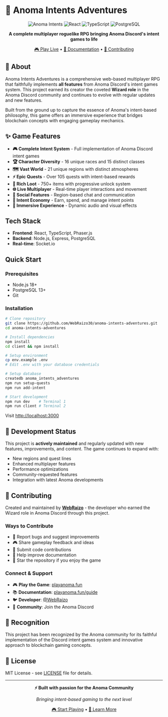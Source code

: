# 🏰 Anoma Intents Adventures

<div align="center">

![Anoma Intents](https://img.shields.io/badge/Anoma-Intents-red?style=for-the-badge&logo=game&logoColor=white)
![React](https://img.shields.io/badge/React-18-blue?style=for-the-badge&logo=react&logoColor=white)
![TypeScript](https://img.shields.io/badge/TypeScript-5-blue?style=for-the-badge&logo=typescript&logoColor=white)
![PostgreSQL](https://img.shields.io/badge/PostgreSQL-16-blue?style=for-the-badge&logo=postgresql&logoColor=white)

**A complete multiplayer roguelike RPG bringing Anoma Discord's intent games to life**

[🎮 Play Live](https://playanoma.fun) • [📖 Documentation](https://playanoma.fun/guide) • [🤝 Contributing](#contributing)

</div>

## 🌟 About

Anoma Intents Adventures is a comprehensive web-based multiplayer RPG that faithfully implements **all features** from Anoma Discord's intent games system. This project earned its creator the coveted **Wizard role** in the Anoma Discord community and continues to evolve with regular updates and new features.

Built from the ground up to capture the essence of Anoma's intent-based philosophy, this game offers an immersive experience that bridges blockchain concepts with engaging gameplay mechanics.

## ✨ Game Features

- **🎮 Complete Intent System** - Full implementation of Anoma Discord intent games
- **🏆 Character Diversity** - 16 unique races and 15 distinct classes
- **🗺️ Vast World** - 21 unique regions with distinct atmospheres
- **⚡ Epic Quests** - Over 105 quests with intent-based rewards
- **🎲 Rich Loot** - 750+ items with progressive unlock system
- **🌐 Live Multiplayer** - Real-time player interactions and movement
- **💬 Social Features** - Region-based chat and communication
- **🎯 Intent Economy** - Earn, spend, and manage intent points
- **🎵 Immersive Experience** - Dynamic audio and visual effects

## Tech Stack

- **Frontend**: React, TypeScript, Phaser.js
- **Backend**: Node.js, Express, PostgreSQL
- **Real-time**: Socket.io


## Quick Start

### Prerequisites
- Node.js 18+
- PostgreSQL 13+
- Git

### Installation

```bash
# Clone repository
git clone https://github.com/WebRaizo30/anoma-intents-adventures.git
cd anoma-intents-adventures

# Install dependencies
npm install
cd client && npm install

# Setup environment
cp env.example .env
# Edit .env with your database credentials

# Setup database
createdb anoma_intents_adventures
npm run setup-quests
npm run add-intent

# Start development
npm run dev    # Terminal 1
npm run client # Terminal 2
```

Visit [http://localhost:3000](http://localhost:3000)

## 🚀 Development Status

This project is **actively maintained** and regularly updated with new features, improvements, and content. The game continues to expand with:

- New regions and quest lines
- Enhanced multiplayer features  
- Performance optimizations
- Community-requested features
- Integration with latest Anoma developments

## 🤝 Contributing

Created and maintained by **[WebRaizo](https://x.com/WebRaizo)** - the developer who earned the Wizard role in Anoma Discord through this project.

### Ways to Contribute
- 🐛 Report bugs and suggest improvements
- 🎮 Share gameplay feedback and ideas
- 🔧 Submit code contributions
- 📖 Help improve documentation
- 🌟 Star the repository if you enjoy the game

### Connect & Support
- 🎮 **Play the Game**: [playanoma.fun](https://playanoma.fun)
- 📚 **Documentation**: [playanoma.fun/guide](https://playanoma.fun/guide)
- 🐦 **Developer**: [@WebRaizo](https://x.com/WebRaizo)
- 💬 **Community**: Join the Anoma Discord

## 🎯 Recognition

This project has been recognized by the Anoma community for its faithful implementation of the Discord intent games system and innovative approach to blockchain gaming concepts.

## 📄 License

MIT License - see [LICENSE](LICENSE) file for details.

---

<div align="center">

**⚡ Built with passion for the Anoma Community**

*Bringing intent-based gaming to the next level*

[🎮 Start Playing](https://playanoma.fun) • [📖 Learn More](https://playanoma.fun/guide)

</div>
